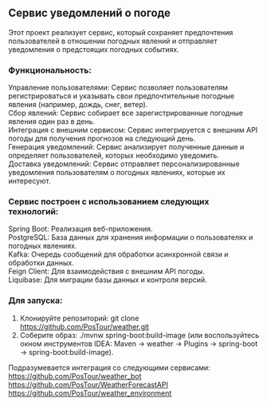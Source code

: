 ## Сервис уведомлений о погоде

Этот проект реализует сервис, который сохраняет предпочтения пользователей в отношении погодных явлений и отправляет уведомления о предстоящих погодных событиях.

### Функциональность:

Управление пользователями: Сервис позволяет пользователям регистрироваться и указывать свои предпочтительные погодные явления (например, дождь, снег, ветер).<br />
Сбор явлений: Сервис собирает все зарегистрированные погодные явления один раз в день.<br />
Интеграция с внешним сервисом: Сервис интегрируется с внешним API погоды для получения прогнозов на следующий день.<br />
Генерация уведомлений: Сервис анализирует полученные данные и определяет пользователей, которых необходимо уведомить.<br />
Доставка уведомлений: Сервис отправляет персонализированные уведомления пользователям о погодных явлениях, которые их интересуют.<br />

### Сервис построен с использованием следующих технологий:

Spring Boot: Реализация веб-приложения.<br />
PostgreSQL: База данных для хранения информации о пользователях и погодных явлениях.<br />
Kafka: Очередь сообщений для обработки асинхронной связи и обработки данных.<br />
Feign Client: Для взаимодействия с внешним API погоды.<br />
Liquibase: Для миграции базы данных и контроля версий.<br />

### Для запуска:

1. Клонируйте репозиторий: git clone https://github.com/PosTour/weather.git
2. Соберите образ: ./mvnw spring-boot:build-image (или воспользуйтесь окном инструментов IDEA:
   Maven -> weather -> Plugins -> spring-boot -> spring-boot:build-image).

Подразумевается интеграция со следующими сервисами:<br />
https://github.com/PosTour/weather_bot<br />
https://github.com/PosTour/WeatherForecastAPI<br />
https://github.com/PosTour/weather_environment
